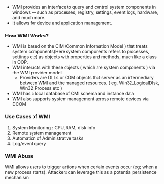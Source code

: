 

- WMI provides an interface to query and control system components in windows — such as processes, registry, settings, event logs, hardware, and much more.
- It allows for device and application management. 




### How WMI Works?

- WMI is based on the CIM (Common Information Model ) that treats system components(Here system components refers to processes, settings etc) as objects with properties and methods, much like a class in OOP.
- WMI interacts with these objects ( which are system components ) via the WMI provider model. 
	- Providers are DLLs or COM objects that server as an intermediary between WMI and the managed resources. ( eg. Win32_LogicalDIsk, Win32_Process etc )
- WMI has a local database of CMI schema and instance data
- WMI also supports system management across remote devices via DCOM




### Use Cases of WMI

1. System Monitoring : CPU, RAM, disk info
2. Remote system management
3. Automation of Administrative tasks
4. Log/event query




### WMI Abuse

WMI allows users to trigger actions when certain events occur (eg; when a new process starts). Attackers can leverage this as a potential persistence mechanism
